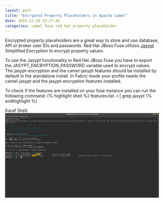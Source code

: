```yaml
---
layout: post
title: "Encrypted Property Placeholders in Apache Camel"
date: 2015-12-20 15:27:43
categories: camel fuse red hat property placeholder
---
```

Encrypted property placeholders are a great way to store and use database, API or broker user IDs and passwords. Red Hat JBoss Fuse utilizes [Jasypt][1] Simplified Encryption to encrypt property values.

To use the Jasypt functionality in Red Hat JBoss Fuse you have to export the JASYPT_ENCRYPTION_PASSWORD variable used to encrypt values. The jasypt-encryption and the camel-jasypt features should be installed by default in the standalone install. In Fabric mode your profile needs the camel-jasypt and the jasypt-encryption features installed.

To check if the features are installed on your fuse instance you can run the following command:
{% highlight shell %}
features:list -i | grep jasypt
{% endhighlight %}

Karaf Shell:
![karaf_shell_jasypt.png](/images/karaf_shell_jasypt.png)

[1]: http://jasypt.org/ "Jasypt"
